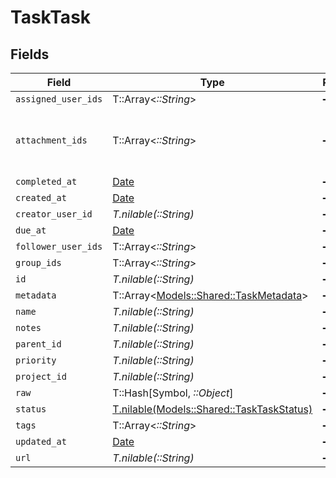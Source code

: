 # TaskTask


## Fields

| Field                                                                              | Type                                                                               | Required                                                                           | Description                                                                        |
| ---------------------------------------------------------------------------------- | ---------------------------------------------------------------------------------- | ---------------------------------------------------------------------------------- | ---------------------------------------------------------------------------------- |
| `assigned_user_ids`                                                                | T::Array<*::String*>                                                               | :heavy_minus_sign:                                                                 | N/A                                                                                |
| `attachment_ids`                                                                   | T::Array<*::String*>                                                               | :heavy_minus_sign:                                                                 | Array of attachment IDs retrieved from StorageFile.Get endpoint                    |
| `completed_at`                                                                     | [Date](https://ruby-doc.org/stdlib-2.6.1/libdoc/date/rdoc/Date.html)               | :heavy_minus_sign:                                                                 | N/A                                                                                |
| `created_at`                                                                       | [Date](https://ruby-doc.org/stdlib-2.6.1/libdoc/date/rdoc/Date.html)               | :heavy_minus_sign:                                                                 | N/A                                                                                |
| `creator_user_id`                                                                  | *T.nilable(::String)*                                                              | :heavy_minus_sign:                                                                 | N/A                                                                                |
| `due_at`                                                                           | [Date](https://ruby-doc.org/stdlib-2.6.1/libdoc/date/rdoc/Date.html)               | :heavy_minus_sign:                                                                 | N/A                                                                                |
| `follower_user_ids`                                                                | T::Array<*::String*>                                                               | :heavy_minus_sign:                                                                 | N/A                                                                                |
| `group_ids`                                                                        | T::Array<*::String*>                                                               | :heavy_minus_sign:                                                                 | N/A                                                                                |
| `id`                                                                               | *T.nilable(::String)*                                                              | :heavy_minus_sign:                                                                 | N/A                                                                                |
| `metadata`                                                                         | T::Array<[Models::Shared::TaskMetadata](../../models/shared/taskmetadata.md)>      | :heavy_minus_sign:                                                                 | N/A                                                                                |
| `name`                                                                             | *T.nilable(::String)*                                                              | :heavy_minus_sign:                                                                 | N/A                                                                                |
| `notes`                                                                            | *T.nilable(::String)*                                                              | :heavy_minus_sign:                                                                 | N/A                                                                                |
| `parent_id`                                                                        | *T.nilable(::String)*                                                              | :heavy_minus_sign:                                                                 | N/A                                                                                |
| `priority`                                                                         | *T.nilable(::String)*                                                              | :heavy_minus_sign:                                                                 | N/A                                                                                |
| `project_id`                                                                       | *T.nilable(::String)*                                                              | :heavy_minus_sign:                                                                 | N/A                                                                                |
| `raw`                                                                              | T::Hash[Symbol, *::Object*]                                                        | :heavy_minus_sign:                                                                 | N/A                                                                                |
| `status`                                                                           | [T.nilable(Models::Shared::TaskTaskStatus)](../../models/shared/tasktaskstatus.md) | :heavy_minus_sign:                                                                 | N/A                                                                                |
| `tags`                                                                             | T::Array<*::String*>                                                               | :heavy_minus_sign:                                                                 | N/A                                                                                |
| `updated_at`                                                                       | [Date](https://ruby-doc.org/stdlib-2.6.1/libdoc/date/rdoc/Date.html)               | :heavy_minus_sign:                                                                 | N/A                                                                                |
| `url`                                                                              | *T.nilable(::String)*                                                              | :heavy_minus_sign:                                                                 | N/A                                                                                |